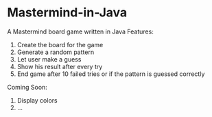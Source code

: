 # Mastermind-in-Java
A Mastermind board game written in Java
Features:
1. Create the board for the game
2. Generate a random pattern
3. Let user make a guess
4. Show his result after every try
5. End game after 10 failed tries or if the pattern is guessed correctly

Coming Soon:
1. Display colors
2. ...
